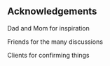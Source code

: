 ## Acknowledgements

Dad and Mom for inspiration

Friends for the many discussions

Clients for confirming things

